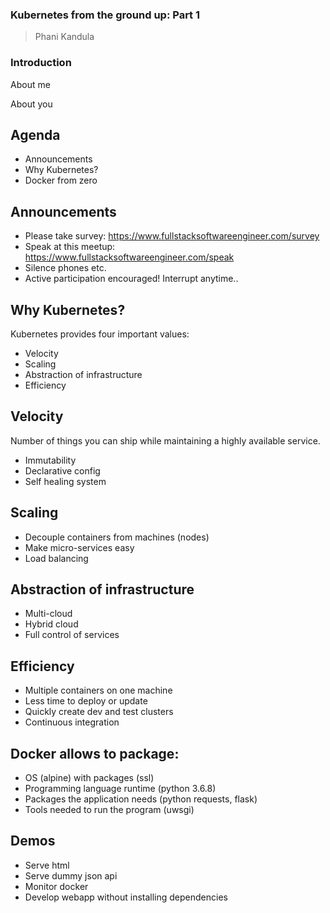 ### Kubernetes from the ground up: Part 1

> Phani Kandula



### Introduction


About me


About you



## Agenda
- Announcements
- Why Kubernetes?
- Docker from zero



## Announcements
- Please take survey: https://www.fullstacksoftwareengineer.com/survey
- Speak at this meetup: https://www.fullstacksoftwareengineer.com/speak 
- Silence phones etc.
- Active participation encouraged! Interrupt anytime..



## Why Kubernetes?
Kubernetes provides four important values:
- Velocity
- Scaling
- Abstraction of infrastructure
- Efficiency


## Velocity
Number of things you can ship while maintaining a highly available service.

- Immutability
- Declarative config
- Self healing system


## Scaling
- Decouple containers from machines (nodes)
- Make micro-services easy
- Load balancing


## Abstraction of infrastructure
- Multi-cloud
- Hybrid cloud
- Full control of services


## Efficiency
- Multiple containers on one machine
- Less time to deploy or update
- Quickly create dev and test clusters
- Continuous integration



## Docker allows to package:
- OS (alpine) with packages (ssl)
- Programming language runtime (python 3.6.8)
- Packages the application needs (python requests, flask)
- Tools needed to run the program (uwsgi)



## Demos
- Serve html
- Serve dummy json api
- Monitor docker
- Develop webapp without installing dependencies